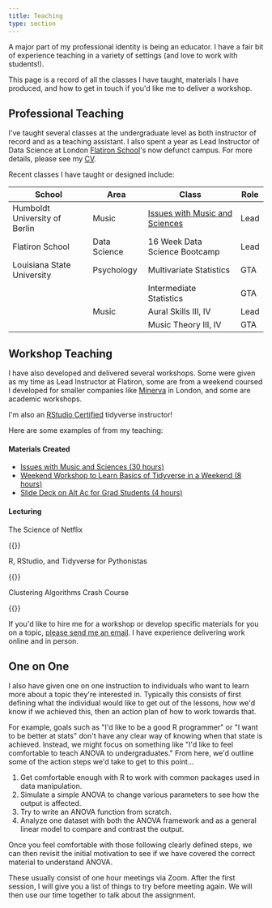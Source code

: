 ```yaml
---
title: Teaching
type: section
---
```


A major part of my professional identity is being an educator. 
I have a fair bit of experience teaching in a variety of settings (and love to work with students!). 

This page is a record of all the classes I have taught, materials I have produced, and how to get in touch if you'd like me to deliver a workshop.

## Professional Teaching

I've taught several classes at the undergraduate level as both instructor of record and as a teaching assistant. 
I also spent a year as Lead Instructor of Data Science at London [Flatiron School]()'s now defunct campus.
For more details, please see my [CV](https://davidjohnbaker.rbind.io/content/ref/DJB_Long_CV_20210515.pdf/). 

Recent classes I have taught or designed include:

| School | Area | Class | Role |
| ------ | ------|--------|-----|
| Humboldt University of Berlin | Music | [Issues with Music and Sciences](https://github.com/davidjohnbaker1/issues_with_music_and_sciences) | Lead | 
| Flatiron School | Data Science | 16 Week Data Science Bootcamp | Lead |        
| Louisiana State University | Psychology | Multivariate Statistics | GTA |        
|  | | Intermediate Statistics | GTA |        
|  | Music | Aural Skills III, IV| Lead |        
|  | | Music Theory III, IV| GTA |        

## Workshop Teaching 

I have also developed and delivered several workshops.
Some were given as my time as Lead Instructor at Flatiron, some are from a weekend coursed I developed for smaller companies like [Minerva](https://minervastatisticalconsulting.co.uk/) in London, and some are academic workshops.

I'm also an [RStudio Certified](https://education.rstudio.com/trainers/) tidyverse instructor! 

Here are some examples of from my teaching: 

#### Materials Created 

* [Issues with Music and Sciences (30 hours)](https://github.com/davidjohnbaker1/issues_with_music_and_sciences)
* [Weekend Workshop to Learn Basics of Tidyverse in a Weekend (8 hours)](https://github.com/davidjohnbaker1/r_for_python_crash)
* [Slide Deck on Alt Ac for Grad Students (4 hours)](https://drive.google.com/drive/folders/15hVmkgOBJajCWRUo8jR_eK-CIvCtD0rN?usp=sharing)

#### Lecturing 

The Science of Netflix

{{<youtube xkMqgWHn36w>}}

R, RStudio, and Tidyverse for Pythonistas 

{{<youtube OLbBwr6yono>}}

Clustering Algorithms Crash Course 

{{<youtube EKTVTfAXVIo>}}

If you'd like to hire me for a workshop or develop specific materials for you on a topic, [please send me an email](mailto:davidjohnbaker1@gmail.com?subject=[Workshop]).
I have experience delivering work online and in person.

## One on One 

I also have given one on one instruction to individuals who want to learn more about a topic they're interested in. Typically this consists of first defining what the individual would like to get out of the lessons, how we'd know if we achieved this, then an action plan of how to work towards that. 

For example, goals such as "I'd like to be a good R programmer" or "I want to be better at stats" don't have any clear way of knowing when that state is achieved.
Instead, we might focus on something like "I'd like to feel comfortable to teach ANOVA to undergraduates."
From here, we'd outline some of the action steps we'd take to get to this point...

1. Get comfortable enough with R to work with common packages used in data manipulation.
2. Simulate a simple ANOVA to change various parameters to see how the output is affected.
3. Try to write an ANOVA function from scratch.
4. Analyze one dataset with both the ANOVA framework and as a general linear model to compare and contrast the output. 

Once you feel comfortable with those following clearly defined steps, we can then revisit the initial motivation to see if we have covered the correct material to understand ANOVA.

These usually consist of one hour meetings via Zoom. 
After the first session, I will give you a list of things to try before meeting again. 
We will then use our time together to talk about the assignment. 